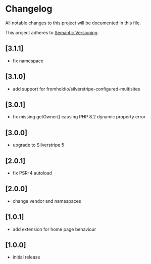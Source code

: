 # Changelog

All notable changes to this project will be documented in this file.

This project adheres to [Semantic Versioning](http://semver.org/).

## [3.1.1]

* fix namespace

## [3.1.0]

* add support for fromholdio/silverstripe-configured-multisites

## [3.0.1]

* fix missing getOwner() causing PHP 8.2 dynamic property error

## [3.0.0]

* upgrade to Silverstripe 5

## [2.0.1]

* fix PSR-4 autoload

## [2.0.0]

* change vendor and namespaces

## [1.0.1]

* add extension for home page behaviour

## [1.0.0]

* initial release
